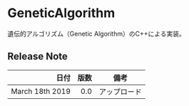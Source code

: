 # GeneticAlgorithm

遺伝的アルゴリズム（Genetic Algorithm）のC++による実装。

## Release Note

| 日付 | 版数 | 備考 |
| ---: | ---: | ---  |
| March 18th 2019 | 0.0 | アップロード |
